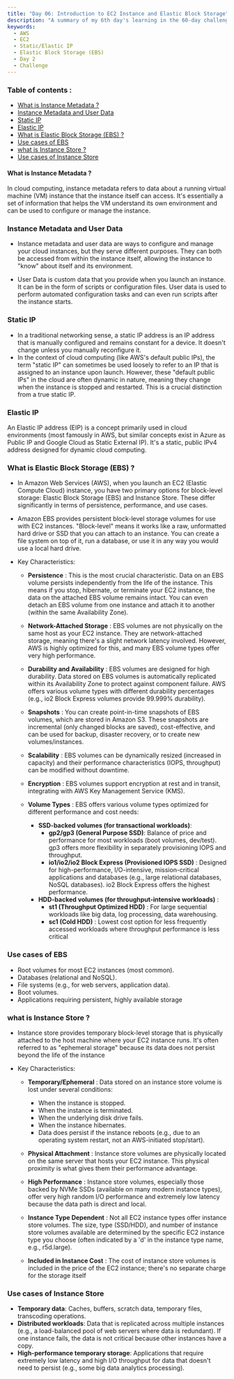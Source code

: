 ```yaml
---
title: "Day 06: Introduction to EC2 Instance and Elastic Block Storage"
description: "A summary of my 6th day's learning in the 60-day challenge, covering basic cloud concepts , storage and an overview of elastic block storage."
keywords:
  - AWS
  - EC2
  - Static/Elastic IP
  - Elastic Block Storage (EBS)
  - Day 2
  - Challenge
---
```


### Table of contents :
- [What is Instance Metadata ?](#what-is-instance-metadata-)
- [Instance Metadata and User Data](#instance-metadata-and-user-data)
- [Static IP](#static-ip)
- [Elastic IP](#elastic-ip)
- [What is Elastic Block Storage (EBS) ?](#what-is-elastic-block-storage-ebs-)
- [Use cases of EBS](#use-cases-of-ebs)
- [what is Instance Store ?](#what-is-instance-store-)
- [Use cases of Instance Store ](#use-cases-of-instance-store)


#### What is Instance Metadata ?
In cloud computing, instance metadata refers to data about a running virtual machine (VM) instance that the instance itself can access. It's essentially a set of information that helps the VM understand its own environment and can be used to configure or manage the instance.

### Instance Metadata and User Data

- Instance metadata and user data are ways to configure and manage your cloud instances, but they serve different purposes. They can both be accessed from within the instance itself, allowing the instance to "know" about itself and its environment.

- User Data is custom data that you provide when you launch an instance. It can be in the form of scripts or configuration files. User data is used to perform automated configuration tasks and can even run scripts after the instance starts.

### Static IP
- In a traditional networking sense, a static IP address is an IP address that is manually configured and remains constant for a device. It doesn't change unless you manually reconfigure it.
- In the context of cloud computing (like AWS's default public IPs), the term "static IP" can sometimes be used loosely to refer to an IP that is assigned to an instance upon launch. However, these "default public IPs" in the cloud are often dynamic in nature, meaning they change when the instance is stopped and restarted. This is a crucial distinction from a true static IP.

### Elastic IP
An Elastic IP address (EIP) is a concept primarily used in cloud environments (most famously in AWS, but similar concepts exist in Azure as Public IP and Google Cloud as Static External IP). It's a static, public IPv4 address designed for dynamic cloud computing.



### What is Elastic Block Storage (EBS) ?
- In Amazon Web Services (AWS), when you launch an EC2 (Elastic Compute Cloud) instance, you have two primary options for block-level storage: Elastic Block Storage (EBS) and Instance Store. These differ significantly in terms of persistence, performance, and use cases.

- Amazon EBS provides persistent block-level storage volumes for use with EC2 instances. "Block-level" means it works like a raw, unformatted hard drive or SSD that you can attach to an instance. You can create a file system on top of it, run a database, or use it in any way you would use a local hard drive.

- Key Characteristics:

   - **Persistence** : This is the most crucial characteristic. Data on an EBS volume persists independently from the life of the instance. This means if you stop, hibernate, or terminate your EC2 instance, the data on the attached EBS volume remains intact. You can even detach an EBS volume from one instance and attach it to another (within the same Availability Zone).


   - **Network-Attached Storage** : EBS volumes are not physically on the same host as your EC2 instance. They are network-attached storage, meaning there's a slight network latency involved. However, AWS is highly optimized for this, and many EBS volume types offer very high performance.


   - **Durability and Availability** : EBS volumes are designed for high durability. Data stored on EBS volumes is automatically replicated within its Availability Zone to protect against component failure. AWS offers various volume types with different durability percentages (e.g., io2 Block Express volumes provide 99.999% durability).


  - **Snapshots** : You can create point-in-time snapshots of EBS volumes, which are stored in Amazon S3. These snapshots are incremental (only changed blocks are saved), cost-effective, and can be used for backup, disaster recovery, or to create new volumes/instances.

  - **Scalability** : EBS volumes can be dynamically resized (increased in capacity) and their performance characteristics (IOPS, throughput) can be modified without downtime.

  - **Encryption** : EBS volumes support encryption at rest and in transit, integrating with AWS Key Management Service (KMS).

  - **Volume Types** : EBS offers various volume types optimized for different performance and cost needs:
       - **SSD-backed volumes (for transactional workloads)**:
           - **gp2/gp3 (General Purpose SSD)**: Balance of price and performance for most workloads (boot volumes, dev/test). gp3 offers more flexibility in separately provisioning IOPS and throughput.
           - **io1/io2/io2 Block Express (Provisioned IOPS SSD)** : Designed for high-performance, I/O-intensive, mission-critical applications and databases (e.g., large relational databases, NoSQL databases). io2 Block Express offers the highest performance.
       - **HDD-backed volumes (for throughput-intensive workloads)** : 
           - **st1 (Throughput Optimized HDD)** : For large sequential workloads like big data, log processing, data warehousing.
           - **sc1 (Cold HDD)** : Lowest cost option for less frequently accessed workloads where throughput performance is less critical

### Use cases of EBS 
- Root volumes for most EC2 instances (most common).
- Databases (relational and NoSQL).
- File systems (e.g., for web servers, application data).
- Boot volumes.
- Applications requiring persistent, highly available storage 

### what is Instance Store ?
- Instance store provides temporary block-level storage that is physically attached to the host machine where your EC2 instance runs. It's often referred to as "ephemeral storage" because its data does not persist beyond the life of the instance
- Key Characteristics:

   - **Temporary/Ephemeral** : Data stored on an instance store volume is lost under several conditions:
        - When the instance is stopped.
        - When the instance is terminated.
        - When the underlying disk drive fails.
        - When the instance hibernates.
        - Data does persist if the instance reboots (e.g., due to an operating system restart, not an AWS-initiated stop/start).
   - **Physical Attachment** : Instance store volumes are physically located on the same server that hosts your EC2 instance. This physical proximity is what gives them their performance advantage.
   - **High Performance** : Instance store volumes, especially those backed by NVMe SSDs (available on many modern instance types), offer very high random I/O performance and extremely low latency because the data path is direct and local.
   - **Instance Type Dependent** : Not all EC2 instance types offer instance store volumes. The size, type (SSD/HDD), and number of instance store volumes available are determined by the specific EC2 instance type you choose (often indicated by a 'd' in the instance type name, e.g., r5d.large).

   - **Included in Instance Cost** : The cost of instance store volumes is included in the price of the EC2 instance; there's no separate charge for the storage itself

### Use cases of Instance Store 
- **Temporary data**: Caches, buffers, scratch data, temporary files, transcoding operations.
- **Distributed workloads**: Data that is replicated across multiple instances (e.g., a load-balanced pool of web servers where data is redundant). If one instance fails, the data is not critical because other instances have a copy.
- **High-performance temporary storage**: Applications that require extremely low latency and high I/O throughput for data that doesn't need to persist (e.g., some big data analytics processing).
